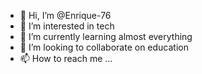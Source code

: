 - 👋 Hi, I’m @Enrique-76
- 👀 I’m interested in tech
- 🌱 I’m currently learning almost everything
- 💞️ I’m looking to collaborate on education
- 📫 How to reach me ...

<!---
Enrique-76/Enrique-76 is a ✨ special ✨ repository because its `README.md` (this file) appears on your GitHub profile.
You can click the Preview link to take a look at your changes.
--->

